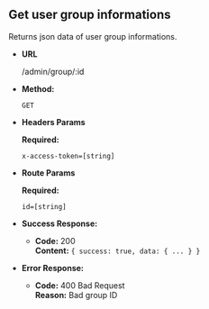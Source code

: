 **Get user group informations**
----
  Returns json data of user group informations.

* **URL**

  /admin/group/:id

* **Method:**

  `GET`

*  **Headers Params**

   **Required:**

   `x-access-token=[string]`

*  **Route Params**

   **Required:**

   `id=[string]`<br />

* **Success Response:**

  * **Code:** 200 <br />
    **Content:** `{ success: true, data: { ... } }`


* **Error Response:**

  * **Code:** 400 Bad Request <br />
    **Reason:** Bad group ID
